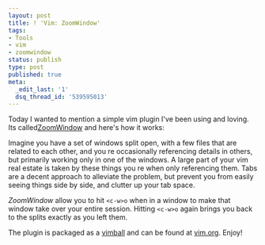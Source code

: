 ```yaml
---
layout: post
title: ! 'Vim: ZoomWindow'
tags:
- Tools
- vim
- zoomwindow
status: publish
type: post
published: true
meta:
  _edit_last: '1'
  dsq_thread_id: '539595013'
---
```

Today I wanted to mention a simple vim plugin I've been using and loving. Its called<a href="http://www.vim.org/scripts/script.php?script_id=508">ZoomWindow</a> and here's how it works:

Imagine you have a set of windows split open, with a few files that are related to each other, and you re occasionally referencing details in others, but primarily working only in one of the windows. A large part of your vim real estate is taken by these things you re when only referencing them. Tabs are a decent approach to alleviate the problem, but prevent you from easily seeing things side by side, and clutter up your tab space.

<em>ZoomWindow</em> allow you to hit <code>&lt;c-w&gt;o</code> when in a window to make that window take over your entire session. Hitting <code>&lt;c-w&gt;o</code> again brings you back to the splits exactly as you left them.

The plugin is packaged as a <a href="http://www.vim.org/scripts/script.php?script_id=1502">vimball</a> and can be found at <a href="http://www.vim.org/scripts/script.php?script_id=508">vim.org</a>. Enjoy!
